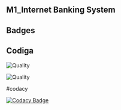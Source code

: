 ## M1_Internet Banking System

## Badges

## Codiga

![Quality](https://api.codiga.io/project/32417/score/svg)

![Quality](https://api.codiga.io/project/32417/status/svg)

#codacy

[![Codacy Badge](https://app.codacy.com/project/badge/Grade/c879fb51d6834996abfb6524f5a8248f)](https://www.codacy.com/gh/akkivanguu/p3---Copy/dashboard?utm_source=github.com&amp;utm_medium=referral&amp;utm_content=akkivanguu/p3---Copy&amp;utm_campaign=Badge_Grade)
